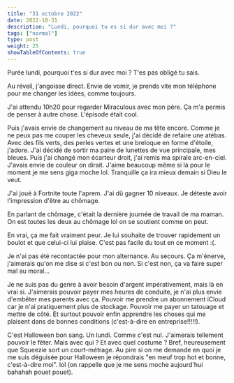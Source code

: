 ```yaml
---
title: "31 octobre 2022"
date: 2022-10-31
description: "Lundi, pourquoi tu es si dur avec moi ?"
tags: ["normal"]
type: post
weight: 25
showTableOfContents: true
---
```


Purée lundi, pourquoi t'es si dur avec moi ? T'es pas obligé tu sais.

Au réveil, j'angoisse direct. Envie de vomir, je prends vite mon téléphone pour me changer les idées, comme toujours.

J'ai attendu 10h20 pour regarder Miraculous avec mon père. Ça m'a permis de penser à autre chose. L'épisode était cool.

Puis j'avais envie de changement au niveau de ma tête encore. Comme je ne peux pas me couper les cheveux seule, j'ai décidé de refaire une atébas. Avec des fils verts, des perles vertes et une breloque en forme d'étoile, j'adore. J'ai décidé de sortir ma paire de lunettes de vue principale, mes bleues. Puis j'ai changé mon écarteur droit, j'ai remis ma spirale arc-en-ciel. J'avais envie de couleur on dirait. J'aime beaucoup même si là pour le moment je me sens giga moche lol. Tranquille ça ira mieux demain si Dieu le veut.

J'ai joué à Fortnite toute l'aprem. J'ai dû gagner 10 niveaux. Je déteste avoir l'impression d'être au chômage.

En parlant de chômage, c'était la dernière journée de travail de ma maman. On est toutes les deux au chômage lol on se soutient comme on peut.

En vrai, ça me fait vraiment peur. Je lui souhaite de trouver rapidement un boulot et que celui-ci lui plaise. C'est pas facile du tout en ce moment :(.

Je n'ai pas été recontactée pour mon alternance. Au secours. Ça m'énerve, j'aimerais qu'on me dise si c'est bon ou non. Si c'est non, ça va faire super mal au moral...

Je ne suis pas du genre à avoir besoin d'argent impérativement, mais là en vrai si. J'aimerais pouvoir payer mes heures de conduite, je n'ai plus envie d'embêter mes parents avec ça. Pouvoir me prendre un abonnement iCloud car je n'ai pratiquement plus de stockage. Pouvoir me payer un tatouage et mettre de côté. Et surtout pouvoir enfin apprendre les choses qui me plaisent dans de bonnes conditions (c'est-à-dire en entreprise!!!!!).

C'est Halloween bon sang. Un lundi. Comme c'est nul. J'aimerais tellement pouvoir le fêter. Mais avec qui ? Et avec quel costume ? Bref, heureusement que Squeezie sort un court-métrage. Au pire si on me demande en quoi je me suis déguisée pour Halloween je répondrais "en meuf trop hot et bonne, c'est-à-dire moi". lol (on rappelle que je me sens moche aujourd'hui bahahah pouet pouet).

